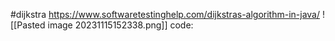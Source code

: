 #dijkstra
https://www.softwaretestinghelp.com/dijkstras-algorithm-in-java/
![[Pasted image 20231115152338.png]]
code: 
```

```